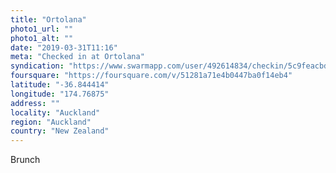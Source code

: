 ```yaml
---
title: "Ortolana"
photo1_url: ""
photo1_alt: ""
date: "2019-03-31T11:16"
meta: "Checked in at Ortolana"
syndication: "https://www.swarmapp.com/user/492614834/checkin/5c9feacbdb1d81002c559c55"
foursquare: "https://foursquare.com/v/51281a71e4b0447ba0f14eb4"
latitude: "-36.844414"
longitude: "174.76875"
address: ""
locality: "Auckland"
region: "Auckland"
country: "New Zealand"
---
```

Brunch
